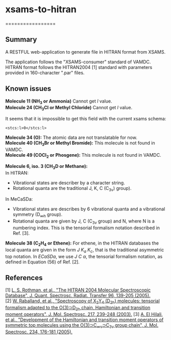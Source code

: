 # xsams-to-hitran
=================

Summary
-------
A RESTFUL web-application to generate file in HITRAN format from XSAMS.

The application follows the "XSAMS-consumer" standard of VAMDC.
HITRAN format follows the HITRAN2004 [1] standard with parameters provided in 160-character ".par" files.

Known issues
------------
**Molecule 11 (NH<sub>3</sub> or Ammonia)** Cannot get *l* value.<br />
**Molecule 24 (CH<sub>3</sub>Cl or Methyl Chloride)** Cannot get *l* value.

It seems that it is impossible to get this field with the current xsams schema:
```
<stcs:l>0</stcs:l>
```

**Molecule 34 (O):** The atomic data are not translatable for now.<br />
**Molecule 40 (CH<sub>3</sub>Br or Methyl Bromide):** This molecule is not found in VAMDC.<br />
**Molecule 49 (COCl<sub>2</sub> or Phosgene):** This molecule is not found in VAMDC.

**Molecule 6, iso. 3 (CH<sub>3</sub>D or Methane):**<br />
In HITRAN:<br />
- Vibrational states are describer by a character string.<br />
- Rotational quanta are the traditional J, K, C (C<sub>3v</sub>) group).

In MeCaSDa:<br />
- Vibrational  states are describes by 6 vibrational quanta and a vibrational symmetry (D<sub>∞h</sub> group).<br />
- Rotational quanta are given by J, C (C<sub>3v</sub> group) and N, where N is a numbering index. This is the tensorial formalism notation described in Ref. [3].

**Molecule 38 (C<sub>2</sub>H<sub>4</sub> or Ethene):** For ethene, in the HITRAN databases the local quanta are given in the form *J* *K<sub>a</sub>* *K<sub>c</sub>*, that is the traditional asymmetric top notation. In *ECaSDa*, we use *J* *C* *α*, the tensorial formalism notation, as defined in Equation (56) of Ref. [2].

References
----------
[1] [L. S. Rothman, et al., "The HITRAN 2004 Molecular Spectroscopic Database", J. Quant. Spectrosc. Radiat. Transfer 96, 139-205 (2005).](http://hitran.org/media/refs/HITRAN-2004.pdf)<br />
[2] [W. Raballand, et al., "Spectroscopy of X<sub>2</sub>Y<sub>4</sub> (D<sub>2h</sub>) molecules: tensorial formalism adapted to the O(3)⊃D<sub>2h</sub> chain, Hamiltonian and transition moment operators", J. Mol. Spectrosc. 217, 239-248 (2003).](http://www.sciencedirect.com/science/article/pii/S0022285202000383/pdfft?md5=7edaa05488c3076a1e2796bf791510e0&pid=1-s2.0-S0022285202000383-main.pdf)
[3] [A. El Hilali, et al., "Development of the Hamiltonian and transition moment operators of symmetric top molecules using the O(3)⊃C<sub>∞v</sub>⊃C<sub>3v</sub> group chain", J. Mol. Spectrosc. 234, 176-181 (2005).](http://www.sciencedirect.com/science/article/pii/S0022285205002109/pdfft?md5=9ef183cd7e332899cb7dab9b2314189d&pid=1-s2.0-S0022285205002109-main.pdf)